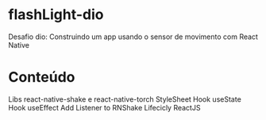 # flashLight-dio
Desafio dio: Construindo um app usando o sensor de movimento com React Native

# Conteúdo
Libs react-native-shake e react-native-torch
StyleSheet
Hook useState
Hook useEffect
Add Listener to RNShake
Lifecicly ReactJS
